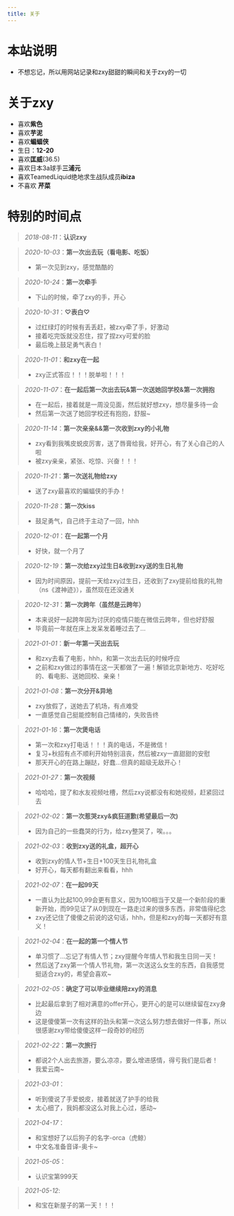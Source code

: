 ```yaml
---
title: 关于
---
```


# 本站说明
- 不想忘记，所以用网站记录和zxy甜甜的瞬间和关于zxy的一切

# 关于zxy
- 喜欢**紫色**
- 喜欢**芋泥**
- 喜欢**蝙蝠侠**
- 生日：**12-20**
- 喜欢**匡威**(36.5)
- 喜欢日本3a球手**三浦元**
- 喜欢TeamedLiquid绝地求生战队成员**ibiza**
- 不喜欢 **芹菜**

# 特别的时间点
> *2018-08-11*：**认识zxy**

> *2020-10-03*：**第一次出去玩（看电影、吃饭）**
> - 第一次见到zxy，感觉酷酷的

> *2020-10-24*：**第一次牵手**
> - 下山的时候，牵了zxy的手，开心

> *2020-10-31*：**♡表白♡**
> - 过红绿灯的时候有丢丢赶，被zxy牵了手，好激动
> - 接着吃完饭就没忍住，捏了捏zxy可爱的脸
> - 最后晚上鼓足勇气表白！

> *2020-11-01*：**和zxy在一起**
> - zxy正式答应！！！脱单啦！！！

> *2020-11-07*：**在一起后第一次出去玩&第一次送她回学校&第一次拥抱**
> - 在一起后，接着就是一周没见面，然后就好想zxy，想尽量多待一会
> - 然后第一次送了她回学校还有抱抱，舒服~

> *2020-11-14*：**第一次亲亲&&第一次收到zxy的小礼物**
> - zxy看到我嘴皮蜕皮厉害，送了唇膏给我，好开心，有了关心自己的人啦
> - 被zxy亲亲，紧张、吃惊、兴奋！！！

> *2020-11-21*：**第一次送礼物给zxy**
> - 送了zxy最喜欢的蝙蝠侠的手办！

> *2020-11-28*：**第一次kiss**
> - 鼓足勇气，自己终于主动了一回，hhh

> *2020-12-01*：**在一起第一个月**
> - 好快，就一个月了

> *2020-12-19*：**第一次给zxy过生日&收到zxy送的生日礼物**
> - 因为时间原因，提前一天给zxy过生日，还收到了zxy提前给我的礼物（ns《渡神迹》），虽然现在还没通关

> *2020-12-31*：**第一次跨年（虽然是云跨年）**
> - 本来说好一起跨年因为讨厌的疫情只能在微信云跨年，但也好舒服
> - 毕竟前一年就在床上发呆发着睡过去了...

> *2021-01-01*：**新一年第一天出去玩**
> - 和zxy去看了电影，hhh，和第一次出去玩的时候呼应
> - 之前和zxy做过的事情在这一天都做了一遍！解锁北京新地方、吃好吃的、看电影、送她回校、亲亲！

> *2021-01-08*：**第一次分开&异地**
> - zxy放假了，送她去了机场，有点难受
> - 一直感觉自己挺能控制自己情绪的，失败告终

> *2021-01-16*：**第一次煲电话**
> - 第一次和zxy打电话！！！真的电话，不是微信！
> - 复习+秋招有点不顺利开始特别沮丧，然后被zxy一直甜甜的安慰
> - 那天开心的在路上蹦跶，好蠢...但真的超级无敌开心！

> *2021-01-27*：**第一次视频**
> - 哈哈哈，提了和水友视频吐槽，然后zxy说都没有和她视频，赶紧回过去

> *2021-02-02*：**第一次惹哭zxy&疯狂道歉(希望最后一次)**
> - 因为自己的一些蠢哭的行为，给zxy整哭了，唉。。。

> *2021-02-03*：**收到zxy送的礼盒，超开心**
> - 收到zxy的情人节+生日+100天生日礼物礼盒
> - 好开心，每天都有翻出来看看，hhh

> *2021-02-07*：**在一起99天**
> - 一直认为比起100,99会更有意义，因为100相当于又是一个新阶段的重新开始，而99见证了从0到现在一路走过来的很多东西，非常值得纪念
> - zxy还记住了傻傻之前说的这句话，hhh，但是和zxy的每一天都好有意义！


> *2021-02-04*：**在一起的第一个情人节**
> - 单习惯了...忘记了有情人节；zxy提醒今年情人节和我生日同一天！
> - 然后送了zxy第一个情人节礼物，第一次送这么女生的东西，自我感觉挺适合zxy的，希望会喜欢~

> *2021-02-05*：**确定了可以毕业继续陪zxy的消息**
> - 比起最后拿到了相对满意的offer开心，更开心的是可以继续留在zxy身边
> - 这是傻傻第一次有这样的劲头和第一次这么努力想去做好一件事，所以很感谢zxy带给傻傻这样一段奇妙的经历

> *2021-02-22*：**第一次旅行**
> - 都说2个人出去旅游，要么凉凉，要么增进感情，得亏我们是后者！
> - 我爱云南~

> *2021-03-01*：
> - 听到傻说了手爱蜕皮，接着就送了护手的给我
> - 太心细了，我妈都没这么对我上心过，感动~

> *2021-04-17*：
> - 和宝想好了以后狗子的名字-orca（虎鲸）
> - 中文名准备音译-奥卡~

> *2021-05-05*：
> - 认识宝第999天

> *2021-05-12*:
> - 和宝在新屋子的第一天！！！
